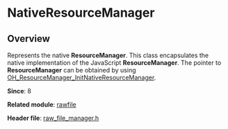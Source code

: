 # NativeResourceManager

## Overview

Represents the native **ResourceManager**. This class encapsulates the native implementation of the JavaScript **ResourceManager**. The pointer to **ResourceManager** can be obtained by using [OH_ResourceManager_InitNativeResourceManager](capi-raw-file-manager-h.md#oh_resourcemanager_initnativeresourcemanager).

**Since**: 8

**Related module**: [rawfile](capi-rawfile.md)

**Header file**: [raw_file_manager.h](capi-raw-file-manager-h.md)

